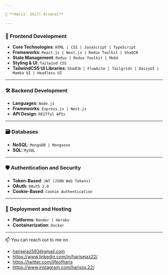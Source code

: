 ```yaml
---

🚀 **Haris' Skill Arsenal**

---
```


### 🎨 **Frontend Development**
- **Core Technologies**: `HTML | CSS | JavaScript | TypeScript`
- **Frameworks**: `React.js | Next.js | Redux Toolkit | ShadCN`
- **State Management**: `Redux | Redux Toolkit | MobX`
- **Styling & UI**: `Tailwind CSS`
- **TailwindCSS UI Libraries**: `ShadCN | Flowbite | Tailgrids | DaisyUI | Mamba UI | Headless UI`

---

### 🛠 **Backend Development**
- **Languages**: `Node.js`
- **Frameworks**: `Express.js | Nest.js`
- **API Design**: `RESTful APIs`

---

### 🗃 **Databases**
- **NoSQL**: `MongoDB | Mongoose`
- **SQL**: `MySQL`

---

### 🛡 **Authentication and Security**
- **Token-Based**: `JWT (JSON Web Tokens)`
- **OAuth**: `OAuth 2.0`
- **Cookie-Based**: `Cookie Authentication`


---

### 🚀 **Deployment and Hosting**
- **Platforms**: `Render | Heroku`
- **Containerization**: `Docker`
  
---

📫 You can reach out to me on

- harisejaz593@gmail.com
- https://www.linkedin.com/in/harisejaz22/
- https://twitter.com/lifeofharis
- https://www.instagram.com/harisss.22/

